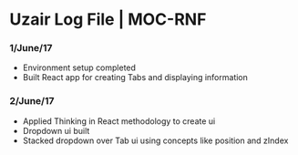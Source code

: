 # Uzair Log File | MOC-RNF

### 1/June/17
* Environment setup completed
* Built React app for creating Tabs and displaying information

### 2/June/17
* Applied Thinking in React methodology to create ui
* Dropdown ui built
* Stacked dropdown over Tab ui using concepts like position and zIndex
